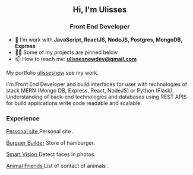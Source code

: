 
<h2 align="center">Hi, I'm Ulisses</h2>
<h3 align="center">Front End Developer </h3>

- 🌱 I’m work with **JavaScript, ReactJS, NodeJS, Postgres, MongoDB, Express**
- 👨‍💻 Some of my projects are pinned below
- 📫 How to reach me: **ulissesnewdev@gmail.com**


My portfolio [ulissesnew](https://ulissesnewdev.netlify.app/) see my work.

I'm Front End Developer and build interfaces for user with technologies of  stack MERN  (Mongo DB, Express, React, NodeJS)  or Python (Flask).
Understanding of back-end technologies and databases  using  REST APIS  for build applications  write code readable and scalable. 


###  Experience
[Personal site ](https://ulissesnew.github.io/personal_site/)
Personal site .

[Burguer Builder](https://burger-shopping.firebaseapp.com)
Store of  hamburger.

[Smart Vision ](https://smart-vision-app.netlify.app/)
Detect faces in photos.

[Animal Friends ](https://ulissesnew.github.io/animal_friends/)
List of contact of animals .







